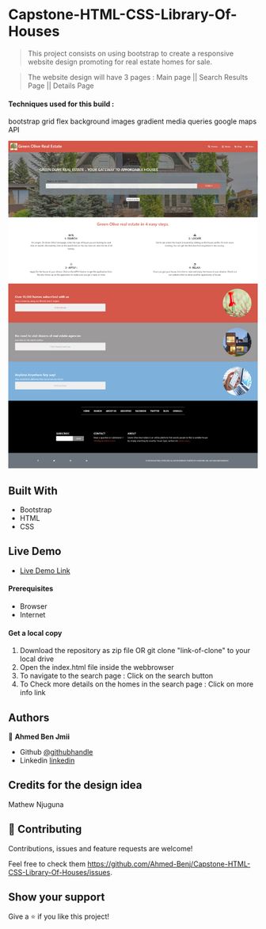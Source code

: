 # Capstone-HTML-CSS-Library-Of-Houses

> This project consists on using bootstrap to create a responsive website design promoting for real estate homes for sale.

> The website design will have 3 pages : Main page || Search Results Page || Details Page

#### Techniques used for this build :

bootstrap
grid
flex
background images
gradient
media queries
google maps API

![Main Page Screenshot](./assets/img/screenshot.png)

## Built With

- Bootstrap
- HTML
- CSS

## Live Demo

- [Live Demo Link](https://upbeat-roentgen-4cfac6.netlify.app/)

#### Prerequisites

- Browser
- Internet

#### Get a local copy

1. Download the repository as zip file OR git clone "link-of-clone" to your local drive
2. Open the index.html file inside the webbrowser
3. To navigate to the search page : Click on the search button
4. To Check more details on the homes in the search page : Click on more info link

## Authors

👤 **Ahmed Ben Jmii**

- Github [@githubhandle](https://github.com/Ahmed-Benj)
- Linkedin [linkedin](https://www.linkedin.com/in/ahmed-b-05600992/)

## Credits for the design idea

Mathew Njuguna

## 🤝 Contributing

Contributions, issues and feature requests are welcome!

Feel free to check them https://github.com/Ahmed-Benj/Capstone-HTML-CSS-Library-Of-Houses/issues.

## Show your support

Give a ⭐️ if you like this project!
